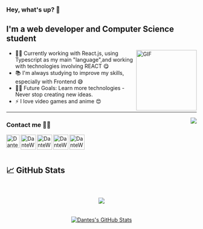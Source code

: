 ### Hey, what's up? 👋

## I'm a web developer and Computer Science student

<img align="right" alt="GIF" height="160px" src="https://c.tenor.com/AlUkiGkR2j8AAAAC/new-game-ahagon-umiko-programming.gif" />

- 👨‍💻 Currently working with React.js, using Typescript as my main "language",and working with technologies involving REACT 😋
- 📚 I'm always studying to improve my skills, especially with Frontend 😅
- 💪🏼 Future Goals: Learn more technologies - Never stop creating new ideas.
- ⚡ I love video games and anime 😍

---

<img align="right" src="http://estruyf-github.azurewebsites.net/api/VisitorHit?user=DanteWaker&repo=Bgstatic&countColorcountColor&countColor=%237B1E7B"/>

### Contact me 👨‍💻

[<img align="left" alt="DanteWaker | LinkedIn" width="35px" src="https://cliply.co/wp-content/uploads/2021/02/372102050_LINKEDIN_ICON_TRANSPARENT_1080.gif" />][linkedin]
[<img align="left" alt="DanteWaker | Instagram" width="40px" src="https://i.imgur.com/Fm8uHXn.gif" />][instagram]
[<img align="left" alt="DanteWaker | Telegram" width="40px" src="https://media0.giphy.com/media/ZcdZ7ldgeIhfesqA6E/giphy.gif?cid=790b7611d396104eb951c9775c68d90bcba287b56e8bc7ef&rid=giphy.gif&ct=s" />][telegram]
[<img align="left" alt="DanteWaker | Twitter" width="40px" src="https://i.imgur.com/Yfn4ldF.gif" />][twitter]
[<img align="left" alt="DanteWaker | Discord" width="40px" src="https://i.imgur.com/ejzlefv.gif" />][discord]

<br />
<br />
<br />

## &#x1f4c8; GitHub Stats 

<br />
<br />

<div align="center">
<a href="https://github.com/DanteWaker">
  <img align="center" src="https://github-readme-stats.vercel.app/api/top-langs/?username=DanteWaker&hide=css,hack&title_color=ffffff&text_color=c9cacc&icon_color=2bbc8a&bg_color=1d1f21" />
</a>
</div>

<br />
<br />

<div align="center">
<a href="https://github.com/DanteWaker">
<img align="center" src="https://github-readme-stats.vercel.app/api?username=DanteWaker&show_icons=true&line_height=27&count_private=true&&theme=radical" alt="Dantes's GitHub Stats" />
</a>
</div>
  


[instagram]: https://www.instagram.com/denner.jd/
[linkedin]: https://www.linkedin.com/in/josedenner/
[telegram]: https://msng.link/o/?DanteWaker=tg/
[twitter]: https://twitter.com/Dante_Waker/
[discord]: https://discordapp.com/users/DanteWaker#4258
[gmail]: josedenner.na@gmail.com


